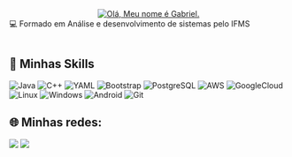 
<div align="center">
<a href="https://git.io/typing-svg">
    <img src="https://readme-typing-svg.herokuapp.com?font=Comic&size=25&color=black&center=true&vCenter=true&width=700&lines=Olá!+meu+nome+é+Gabriel+👋💻💜;" alt="Olá, Meu nome é Gabriel.">
</a>
</div>
💻 Formado em Análise e desenvolvimento de sistemas pelo IFMS <br>
<br>

## 🚀 Minhas Skills
![Java](https://img.shields.io/badge/java-%23ED8B00.svg?style=for-the-badge&logo=openjdk&logoColor=white)
![C++](https://img.shields.io/badge/C%2B%2B-00599C?style=for-the-badge&logo=c%2B%2B&logoColor=white)
![YAML](https://img.shields.io/badge/yaml-%23ffffff.svg?style=for-the-badge&logo=yaml&logoColor=151515)
![Bootstrap](https://img.shields.io/badge/-boostrap-0D1117?style=for-the-badge&logo=bootstrap&labelColor=0D1117)
![PostgreSQL](https://img.shields.io/badge/PostgreSQL-000?style=for-the-badge&logo=postgresql)
![AWS](https://img.shields.io/badge/AWS-000.svg?style=for-the-badge&logo=amazon-aws&logoColor=white)
![GoogleCloud](https://img.shields.io/badge/GoogleCloud-%234285F4.svg?style=for-the-badge&logo=google-cloud&logoColor=white)
![Linux](https://img.shields.io/badge/Linux-000?style=for-the-badge&logo=linux&logoColor=FCC624)
![Windows](https://img.shields.io/badge/Windows-000?style=for-the-badge&logo=windows&logoColor=2CA5E0)
![Android](https://img.shields.io/badge/Android-3DDC84?style=for-the-badge&logo=android&logoColor=white)
![Git](https://img.shields.io/badge/GIT-E44C30?style=for-the-badge&logo=git&logoColor=white)


## 🌐 Minhas redes:
<a href="https://www.instagram.com/gabrielavellar/" target="_blank"><img src="https://img.shields.io/badge/Instagram-E4405F.svg?style=for-the-badge&logo=Instagram&logoColor=white"></a>
<a href="https://www.linkedin.com/in/gabriel-de-avellar-54037b51/" target="_blank"><img src="https://img.shields.io/badge/LinkedIn-0077B5?style=for-the-badge&logo=linkedin&logoColor=white"></a>
